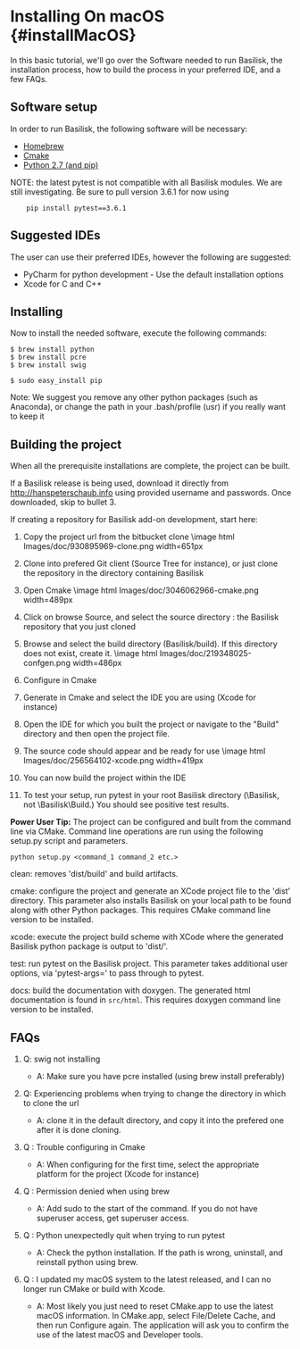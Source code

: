 # Installing On macOS {#installMacOS}

In this basic tutorial, we'll go over the Software needed to run Basilisk, the installation process, how to build the process in your preferred IDE, and a few FAQs.

## Software setup

In order to run Basilisk, the following software will be necessary:

* [Homebrew](http://brew.sh/)
* [Cmake](https://cmake.org/)
* [Python 2.7 (and pip)](https://www.python.org/downloads/mac-osx/)

NOTE: the latest pytest is not compatible with all Basilisk modules. We are still investigating.  Be sure to pull version 3.6.1 for now using
``` 
    pip install pytest==3.6.1 
```


## Suggested IDEs

The user can use their preferred IDEs, however the following are suggested:

* PyCharm for python development - Use the default installation options
* Xcode for C and C++

## Installing

Now to install the needed software, execute the following commands:

```
$ brew install python
$ brew install pcre
$ brew install swig
```

```
$ sudo easy_install pip
```

Note:
We suggest you remove any other python packages (such as Anaconda), or change the path in your .bash/profile (usr) if you really want to keep it

## Building the project

When all the prerequisite installations are complete, the project can be built.

If a Basilisk release is being used, download it directly from http://hanspeterschaub.info using provided username and passwords. Once downloaded, skip to bullet 3.

If creating a repository for Basilisk add-on development, start here:

1. Copy the project url from the bitbucket clone
\image html Images/doc/930895969-clone.png width=651px

2. Clone into prefered Git client (Source Tree for instance), or just clone the repository in the directory containing Basilisk

3. Open Cmake
\image html Images/doc/3046062966-cmake.png width=489px

4. Click on browse Source, and select the source directory : the Basilisk repository that you just cloned

5. Browse and select the build directory (Basilisk/build). If this directory does not exist, create it.
\image html Images/doc/219348025-confgen.png width=486px

6. Configure in Cmake

7. Generate in Cmake and select the IDE you are using (Xcode for instance)

8. Open the IDE for which you built the project or navigate to the "Build" directory and then open the project file.

9. The source code should appear and be ready for use
\image html Images/doc/256564102-xcode.png width=419px

10. You can now build the project within the IDE

11. To test your setup, run pytest in your root Basilisk directory (\Basilisk, not \Basilisk\Build.) You should see positive test results.

**Power User Tip:**  The project can be configured and built from the command line via CMake.  Command line operations are run using the following setup.py script and parameters.
~~~~~~~
python setup.py <command_1 command_2 etc.>
~~~~~~~
clean: removes 'dist/build' and build artifacts.

cmake: configure the project and generate an XCode project file to the 'dist' directory. This parameter also installs Basilisk on your local path to be found along with other Python packages. This requires CMake command line version to be installed.

xcode: execute the project build scheme with XCode where the generated Basilisk python package is output to 'dist/'.

test: run pytest on the Basilisk project. This parameter takes additional user options, via 'pytest-args=' to pass through to pytest.

docs: build the documentation with doxygen. The generated html documentation is found in `src/html`. This requires doxygen command line version to be installed.

## FAQs

1. Q: swig not installing

    * A: Make sure you have pcre installed (using brew install preferably)

2. Q: Experiencing problems when trying to change the directory in which to clone the url

    * A: clone it in the default directory, and copy it into the prefered one after it is done cloning.

3. Q : Trouble configuring in Cmake

    * A: When configuring for the first time, select the appropriate platform for the project (Xcode for instance)

4. Q : Permission denied when using brew

    * A: Add sudo to the start of the command. If you do not have superuser access, get superuser access.

5. Q : Python unexpectedly quit when trying to run pytest

    * A: Check the python installation. If the path is wrong, uninstall, and reinstall python using brew.

6. Q : I updated my macOS system to the latest released, and I can no longer run CMake or build with Xcode.

    * A: Most likely you just need to reset CMake.app to use the latest macOS information. In CMake.app, select File/Delete Cache, and then run Configure again.  The application will ask you to confirm the use of the latest macOS and Developer tools.  
